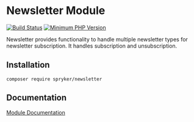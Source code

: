 # Newsletter Module
[![Build Status](https://travis-ci.org/spryker/newsletter.svg)](https://travis-ci.org/spryker/newsletter)
[![Minimum PHP Version](https://img.shields.io/badge/php-%3E%3D%207.2-8892BF.svg)](https://php.net/)

Newsletter provides functionality to handle multiple newsletter types for newsletter subscription. It handles subscription and unsubscription.

## Installation

```
composer require spryker/newsletter
```

## Documentation

[Module Documentation](https://academy.spryker.com/developing_with_spryker/module_guide/modules.html)
